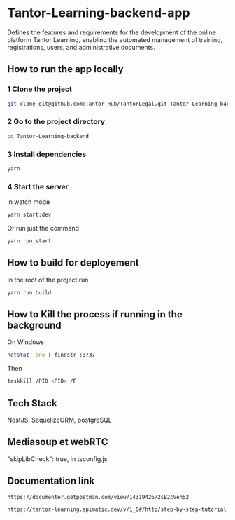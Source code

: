 # Tantor-Learning-backend-app

Defines the features and requirements for the development of the online platform Tantor Learning, enabling the automated management of training, registrations, users, and administrative documents.

## How to run the app locally

### 1 Clone the project

```bash
git clone git@github.com:Tantor-Hub/TantorLegal.git Tantor-Learning-backend
```

### 2 Go to the project directory

```bash
cd Tantor-Learning-backend
```

### 3 Install dependencies

```bash
yarn
```

### 4 Start the server

in watch mode

```bash
yarn start:dev
```

Or run just the command

```bash
yarn run start
```

## How to build for deployement

In the root of the project run

```bash
yarn run build
```

## How to Kill the process if running in the background

On Windows

```bash
netstat -ano | findstr :3737
```

Then

```bash
taskkill /PID <PID> /F
```

## Tech Stack

NestJS, SequelizeORM, postgreSQL

## Mediasoup et webRTC

"skipLibCheck": true, in tsconfig.js

## Documentation link

```https://documenter.getpostman.com/view/14319426/2sB2cVeh52```

```https://tantor-learning.apimatic.dev/v/1_0#/http/step-by-step-tutorial```
